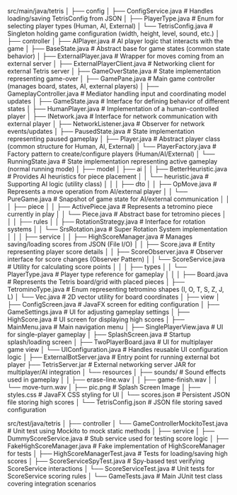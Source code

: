 src/main/java/tetris
│
├── config
│   ├── ConfigService.java     # Handles loading/saving TetrisConfig from JSON
│   ├── PlayerType.java        # Enum for selecting player types (Human, AI, External)
│   └── TetrisConfig.java      # Singleton holding game configuration (width, height, level, sound, etc.)
│
├── controller
│   ├── AIPlayer.java               # AI player logic that interacts with the game
│   ├── BaseState.java              # Abstract base for game states (common state behavior)
│   ├── ExternalPlayer.java         # Wrapper for moves coming from an external server
│   ├── ExternalPlayerClient.java   # Networking client for external Tetris server
│   ├── GameOverState.java          # State implementation representing game-over
│   ├── GamePane.java               # Main game controller (manages board, states, AI, external players)
│   ├── GameplayController.java     # Mediator handling input and coordinating model updates
│   ├── GameState.java              # Interface for defining behavior of different states
│   ├── HumanPlayer.java            # Implementation of a human-controlled player
│   ├── INetwork.java               # Interface for network communication with external player
│   ├── NetworkListener.java        # Observer for network events/updates
│   ├── PausedState.java            # State implementation representing paused gameplay
│   ├── Player.java                 # Abstract player class (common structure for Human, AI, External)
│   └── PlayerFactory.java          # Factory pattern to create/configure players (Human/AI/External)
│   └── RunningState.java           # State implementation representing active gameplay (normal running mode)
│
├── model
│   ├── ai
│   │   ├── BetterHeuristic.java  # Provides AI heuristics for piece placement
│   │   └── heuristic.java        # Supporting AI logic (utility class)
│   │
│   ├── dto
│   │   ├── OpMove.java           # Represents a move operation from AI/external player
│   │   └── PureGame.java         # Snapshot of game state for AI/external communication
│   │
│   ├── piece
│   │   ├── ActivePiece.java      # Represents a tetromino piece currently in play
│   │   └── Piece.java            # Abstract base for tetromino pieces
│   │
│   ├── rules
│   │   ├── RotationStrategy.java # Interface for rotation systems
│   │   └── SrsRotation.java      # Super Rotation System implementation
│   │
│   ├── service
│   │   ├── HighScoreManager.java # Manages saving/loading scores from JSON (File I/O)
│   │   ├── Score.java            # Entity representing player score details
│   │   ├── ScoreObserver.java    # Observer interface for score changes (Observer Pattern)
│   │   └── ScoreService.java     # Utility for calculating score points
│   │
│   ├── types
│   │   └── PlayerType.java       # Player type reference for gameplay
│   │
│   ├── Board.java                # Represents the Tetris board/grid with placed pieces
│   ├── TetrominoType.java        # Enum representing tetromino shapes (I, O, T, S, Z, J, L)
│   └── Vec.java                  # 2D vector utility for board coordinates
│
├── view
│   ├── ConfigScreen.java         # JavaFX screen for editing configuration
│   ├── GameSettings.java         # UI for adjusting gameplay settings
│   ├── HighScore.java            # UI screen for displaying high scores
│   ├── MainMenu.java             # Main navigation menu
│   ├── SinglePlayerView.java     # UI for single-player gameplay
│   ├── SplashScreen.java         # Startup splash/loading screen
│   ├── TwoPlayerBoard.java       # UI for multiplayer game view
│   └── UIConfiguration.java      # Handles reusable UI configuration logic
│
├── ExternalBotServer.java        # Entry point for running external bot player
├── TetrisServer.jar              # External networking server JAR for multiplayer/AI integration
│
└── resources
│   ├── sounds/                   # Sound effects used in gameplay
│   │   ├── erase-line.wav
│   │   ├── game-finish.wav
│   │   └── move-turn.wav
│   ├── pic.png                   # Splash Screen Image
│   ├── styles.css                # JavaFX CSS styling for UI
│   └── scores.json               # Persistent JSON file storing high scores
│
└── TetrisConfig.json             # JSON file storing saved configuration

src/test/java/tetris
│
├── controller
│   └── GameControllerMockitoTest.java   # Unit test using Mockito to mock static methods
│
├── service
│   ├── DummyScoreService.java           # Stub service used for testing score logic
│   ├── FakeHighScoreManager.java        # Fake implementation of HighScoreManager for tests
│   ├── HighScoreManagerTest.java        # Tests for loading/saving high scores
│   ├── ScoreServiceSpyTest.java         # Spy-based test verifying ScoreService interactions
│   └── ScoreServiceTest.java            # Unit tests for ScoreService scoring rules
│
└── GameTests.java                       # Main JUnit test class covering integration scenarios

